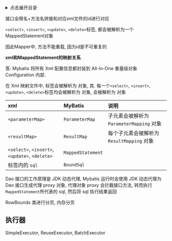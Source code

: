 <details>
<summary>点击展开目录</summary>
<!-- TOC -->


<!-- /TOC -->
</details>

接口全限名+方法名拼接和对应xml文件的id进行对应

`<select>`, `<insert>`, `<update>`, `<delete>`标签, 都会被解析为一个MappedStatement对象

因此Mapper中, 方法不能重载, 因为id是不可重复的


**xml和MappedStatement的映射关系**

答: Mybatis 将所有 Xml 配置信息都封装到 All-In-One 重量级对象 Configuration 内部. 

在 Xml 映射文件中, 
标签会被解析为  对象, 其. 
每一个`<select>`, `<insert>`, `<update>`, `<delete>`标签均会被解析为  对象, 
 会被解析为 对象


|xml|MyBatis|说明|
|:---|:---|:---|
|`<parameterMap>`|`ParameterMap`| 子元素会被解析为 `ParameterMapping` 对象|
|`<resultMap>`|`ResultMap`|每个子元素会被解析为 `ResultMapping` 对象|
|`<select>`, `<insert>`, `<update>`, `<delete>`|`MappedStatement`||
|标签内的 `sql`| `BoundSql`||



Dao 接口的工作原理是 JDK 动态代理, Mybatis 运行时会使用 JDK 动态代理为 Dao 接口生成代理 proxy 对象, 代理对象 proxy 会拦截接口方法, 转而执行`MappedStatement`所代表的 sql, 然后将 sql 执行结果返回


RowBounds 类进行分页, 内存分页


## 执行器

SimpleExecutor, ReuseExecutor, BatchExecutor
